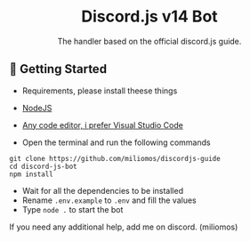 <h1 align="center">
  <br>
    Discord.js v14 Bot
  <br>
</h1>

<p align="center">The handler based on the official discord.js guide.</p>


## 🚀 Getting Started

- Requirements, please install theese things
- [NodeJS](https://nodejs.org/en)
- [Any code editor, i prefer Visual Studio Code](https://code.visualstudio.com/)


- Open the terminal and run the following commands

```
git clone https://github.com/miliomos/discordjs-guide
cd discord-js-bot
npm install
```

- Wait for all the dependencies to be installed
- Rename `.env.example` to `.env` and fill the values
- Type `node .` to start the bot

If you need any additional help, add me on discord. (miliomos)

<br>
